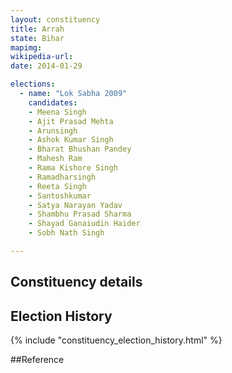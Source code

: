 ```yaml
---
layout: constituency
title: Arrah
state: Bihar
mapimg: 
wikipedia-url: 
date: 2014-01-29

elections: 
  - name: "Lok Sabha 2009"
    candidates: 
    - Meena Singh 
    - Ajit Prasad Mehta 
    - Arunsingh 
    - Ashok Kumar Singh 
    - Bharat Bhushan Pandey 
    - Mahesh Ram 
    - Rama Kishore Singh 
    - Ramadharsingh 
    - Reeta Singh 
    - Santoshkumar 
    - Satya Narayan Yadav 
    - Shambhu Prasad Sharma 
    - Shayad Ganaiudin Haider 
    - Sobh Nath Singh 

---
```

## Constituency details


## Election History
{% include "constituency_election_history.html" %}

##Reference
